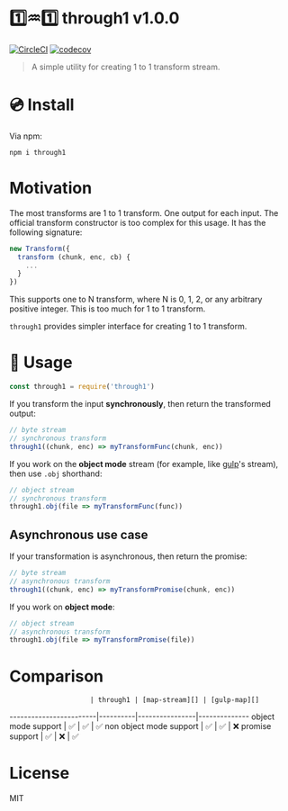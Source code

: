 # :one::aquarius::one: through1 v1.0.0

[![CircleCI](https://circleci.com/gh/kt3k/through1.svg?style=svg)](https://circleci.com/gh/kt3k/through1)
[![codecov](https://codecov.io/gh/kt3k/through1/branch/master/graph/badge.svg)](https://codecov.io/gh/kt3k/through1)

> A simple utility for creating 1 to 1 transform stream.

# :cd: Install

Via npm:

    npm i through1

# Motivation

The most transforms are 1 to 1 transform. One output for each input. The official transform constructor is too complex for this usage. It has the following signature:

```js
new Transform({
  transform (chunk, enc, cb) {
    ...
  }
})
```

This supports one to N transform, where N is 0, 1, 2, or any arbitrary positive integer. This is too much for 1 to 1 transform.

`through1` provides simpler interface for creating 1 to 1 transform.

# :memo: Usage

```js
const through1 = require('through1')
```

If you transform the input **synchronously**, then return the transformed output:

```js
// byte stream
// synchronous transform
through1((chunk, enc) => myTransformFunc(chunk, enc))
```

If you work on the **object mode** stream (for example, like [gulp][]'s stream), then use `.obj` shorthand:

```js
// object stream
// synchronous transform
through1.obj(file => myTransformFunc(func))
```

## Asynchronous use case

If your transformation is asynchronous, then return the promise:

```js
// byte stream
// asynchronous transform
through1((chunk, enc) => myTransformPromise(chunk, enc))
```

If you work on **object mode**:

```js
// object stream
// asynchronous transform
through1.obj(file => myTransformPromise(file))
```

# Comparison

                        | through1 | [map-stream][] | [gulp-map][]
------------------------|----------|----------------|--------------
object mode support     | ✅        | ✅              | ✅
non object mode support | ✅        | ✅              | ❌
promise support         | ✅        | ❌              | ✅

# License

MIT

[through2]: https://npm.im/through2
[gulp]: https://npm.im/gulp
[map-stream]: https://npm.im/map-stream
[gulp-map]: https://npm.im/gulp-map
